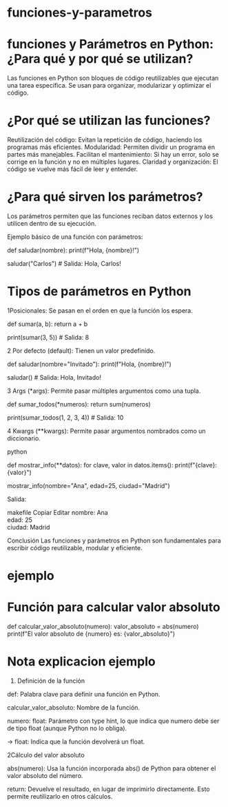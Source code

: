 # funciones-y-parametros

# funciones y Parámetros en Python: ¿Para qué y por qué se utilizan?
Las funciones en Python son bloques de código reutilizables que ejecutan una tarea específica. Se usan para organizar, modularizar y optimizar el código.

# ¿Por qué se utilizan las funciones?
 Reutilización del código: Evitan la repetición de código, haciendo los programas más eficientes.
 Modularidad: Permiten dividir un programa en partes más manejables.
 Facilitan el mantenimiento: Si hay un error, solo se corrige en la función y no en múltiples lugares.
 Claridad y organización: El código se vuelve más fácil de leer y entender.

 # ¿Para qué sirven los parámetros?
Los parámetros permiten que las funciones reciban datos externos y los utilicen dentro de su ejecución.

Ejemplo básico de una función con parámetros:

 def saludar(nombre):
    print(f"Hola, {nombre}!")

saludar("Carlos")  # Salida: Hola, Carlos!
# Tipos de parámetros en Python
1Posicionales: Se pasan en el orden en que la función los espera.


def sumar(a, b):
    return a + b

print(sumar(3, 5))  # Salida: 8

2 Por defecto (default): Tienen un valor predefinido.


def saludar(nombre="Invitado"):
    print(f"Hola, {nombre}!")

saludar()  # Salida: Hola, Invitado!

3 Args (*args): Permite pasar múltiples argumentos como una tupla.


def sumar_todos(*numeros):
    return sum(numeros)

print(sumar_todos(1, 2, 3, 4))  # Salida: 10

4 Kwargs (**kwargs): Permite pasar argumentos nombrados como un diccionario.

python

def mostrar_info(**datos):
    for clave, valor in datos.items():
        print(f"{clave}: {valor}")

mostrar_info(nombre="Ana", edad=25, ciudad="Madrid")

Salida:

makefile
Copiar
Editar
nombre: Ana  
edad: 25  
ciudad: Madrid  

Conclusión
Las funciones y parámetros en Python son fundamentales para escribir código reutilizable, modular y eficiente.

# ejemplo 
# Función para calcular valor absoluto
def calcular_valor_absoluto(numero):
    valor_absoluto = abs(numero)
    print(f"El valor absoluto de {numero} es: {valor_absoluto}")


 # Nota explicacion ejemplo
1. Definición de la función

 def: Palabra clave para definir una función en Python.

calcular_valor_absoluto: Nombre de la función.

numero: float: Parámetro con type hint, lo que indica que numero debe ser de tipo float (aunque Python no lo obliga).

-> float: Indica que la función devolverá un float.

2Cálculo del valor absoluto


abs(numero): Usa la función incorporada abs() de Python para obtener el valor absoluto del número.

return: Devuelve el resultado, en lugar de imprimirlo directamente. Esto permite reutilizarlo en otros cálculos.


